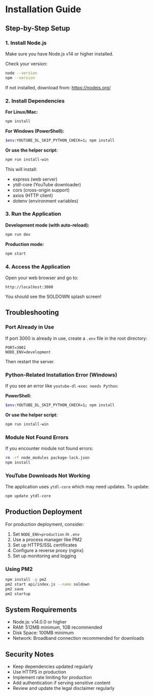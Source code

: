 # Installation Guide

## Step-by-Step Setup

### 1. Install Node.js

Make sure you have Node.js v14 or higher installed.

Check your version:

```bash
node --version
npm --version
```

If not installed, download from: https://nodejs.org/

### 2. Install Dependencies

**For Linux/Mac:**
```bash
npm install
```

**For Windows (PowerShell):**
```bash
$env:YOUTUBE_DL_SKIP_PYTHON_CHECK=1; npm install
```

**Or use the helper script:**
```bash
npm run install-win
```

This will install:

- express (web server)
- ytdl-core (YouTube downloader)
- cors (cross-origin support)
- axios (HTTP client)
- dotenv (environment variables)

### 3. Run the Application

**Development mode (with auto-reload):**

```bash
npm run dev
```

**Production mode:**

```bash
npm start
```

### 4. Access the Application

Open your web browser and go to:

```
http://localhost:3000
```

You should see the SOLDOWN splash screen!

## Troubleshooting

### Port Already in Use

If port 3000 is already in use, create a `.env` file in the root directory:

```env
PORT=3001
NODE_ENV=development
```

Then restart the server.

### Python-Related Installation Error (Windows)

If you see an error like `youtube-dl-exec needs Python`:

**PowerShell:**
```bash
$env:YOUTUBE_DL_SKIP_PYTHON_CHECK=1; npm install
```

**Or use the helper script:**
```bash
npm run install-win
```

### Module Not Found Errors

If you encounter module not found errors:

```bash
rm -rf node_modules package-lock.json
npm install
```

### YouTube Downloads Not Working

The application uses `ytdl-core` which may need updates. To update:

```bash
npm update ytdl-core
```

## Production Deployment

For production deployment, consider:

1. Set `NODE_ENV=production` in `.env`
2. Use a process manager like PM2
3. Set up HTTPS/SSL certificates
4. Configure a reverse proxy (nginx)
5. Set up monitoring and logging

### Using PM2

```bash
npm install -g pm2
pm2 start api/index.js --name soldown
pm2 save
pm2 startup
```

## System Requirements

- Node.js: v14.0.0 or higher
- RAM: 512MB minimum, 1GB recommended
- Disk Space: 100MB minimum
- Network: Broadband connection recommended for downloads

## Security Notes

- Keep dependencies updated regularly
- Use HTTPS in production
- Implement rate limiting for production
- Add authentication if serving sensitive content
- Review and update the legal disclaimer regularly
